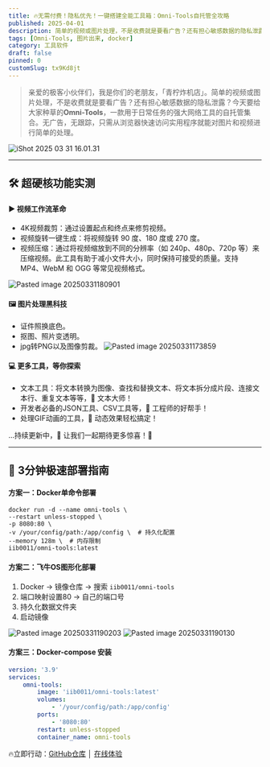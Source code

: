 ```yaml
---
title: 🔥无需付费！隐私优先！一键搭建全能工具箱：Omni-Tools自托管全攻略
published: 2025-04-01
description: 简单的视频或图片处理，不是收费就是要看广告？还有担心敏感数据的隐私泄露？这款软件来帮你！
tags: [Omni-Tools, 图片出来, docker]
category: 工具软件
draft: false
pinned: 0
customSlug: tx9Kd8jt
---
```


> 亲爱的极客小伙伴们，我是你们的老朋友，「青柠炸机店」。简单的视频或图片处理，不是收费就是要看广告？还有担心敏感数据的隐私泄露？今天要给大家种草的**Omni-Tools**，一款用于日常任务的强大网络工具的自托管集合。无广告，无跟踪，只需从浏览器快速访问实用程序就能对图片和视频进行简单的处理。

![iShot 2025 03 31 16.01.31](https://oss.qnloft.com/ob-img/2025/04/01/skkci268NlObCnJr5ngliShot_2025-03-31_16.01.31.png)

-----
## 🛠️ 超硬核功能实测

#### ▶️ 视频工作流革命

- 4K视频裁剪：通过设置起点和终点来修剪视频。
- 视频旋转一键生成：将视频旋转 90 度、180 度或 270 度。
- 视频压缩：通过将视频缩放到不同的分辨率（如 240p、480p、720p 等）来压缩视频。此工具有助于减小文件大小，同时保持可接受的质量。支持 MP4、WebM 和 OGG 等常见视频格式。

![Pasted image 20250331180901](https://oss.qnloft.com/ob-img/2025/04/01/LLgruUKrRPN7yCVi3U3vPasted%20image%2020250331180901.png)

#### 🖼️ 图片处理黑科技

- 证件照换底色。
- 抠图、照片变透明。
- jpg转PNG以及图像剪裁。
![Pasted image 20250331173859](https://oss.qnloft.com/ob-img/2025/04/01/Jg90lTK9tXkjVj7ssWBoPasted%20image%2020250331173859.png)

#### 💻 更多工具，等你探索

- 文本工具：将文本转换为图像、查找和替换文本、将文本拆分成片段、连接文本行、重复文本等等，📝 文本大师！
- 开发者必备的JSON工具、CSV工具等，🔧 工程师的好帮手！
- 处理GIF动画的工具，🎥 动态效果轻松搞定！

…持续更新中，🔄 让我们一起期待更多惊喜！🎉

-----
## 🐳 3分钟极速部署指南

#### 方案一：Docker单命令部署


```
docker run -d --name omni-tools \   
--restart unless-stopped \  
-p 8080:80 \  
-v /your/config/path:/app/config \  # 持久化配置  
--memory 128m \  # 内存限制  
iib0011/omni-tools:latest
```


#### 方案二：飞牛OS图形化部署

1. Docker → 镜像仓库 → 搜索 `iib0011/omni-tools`
2. 端口映射设置80 → 自己的端口号
3. 持久化数据文件夹
4. 启动镜像

![Pasted image 20250331190203](https://oss.qnloft.com/ob-img/2025/04/01/9eRFqvyihXGh4gBPt7QiPasted%20image%2020250331190203.png)
![Pasted image 20250331190130](https://oss.qnloft.com/ob-img/2025/04/01/lLamug8A0OCsIWHBBSOBPasted%20image%2020250331190130.png)

#### 方案三：Docker-compose 安装

```yaml
version: '3.9'
services:
    omni-tools:
        image: 'iib0011/omni-tools:latest'
        volumes:
            - '/your/config/path:/app/config'
        ports:
            - '8080:80'
        restart: unless-stopped
        container_name: omni-tools

```


🔥立即行动：[GitHub仓库](https://github.com/iib0011/omni-tools) │ [在线体验](https://omnitools.app/) 

